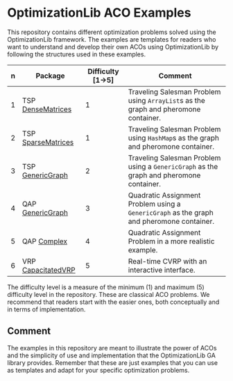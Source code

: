 # OptimizationLib ACO Examples
This repository contains different optimization problems solved using the OptimizationLib framework.
The examples are templates for readers who want to understand and develop their own ACOs using OptimizationLib by following the structures used in these examples.

| n | Package                                                                                                                                          | Difficulty [1→5] | Comment                                                                                   |
|---|--------------------------------------------------------------------------------------------------------------------------------------------------|------------------|-------------------------------------------------------------------------------------------|
| 1 | TSP [DenseMatrices](https://github.com/SergioOyaga/AntColonyAlgorithmExamples/tree/master/src/main/java/org/soyaga/examples/TSP/DenseMatrices)   | 1                | Traveling Salesman Problem using `ArrayList`s as the graph and pheromone container.       |
| 2 | TSP [SparseMatrices](https://github.com/SergioOyaga/AntColonyAlgorithmExamples/tree/master/src/main/java/org/soyaga/examples/TSP/SparseMatrices) | 1                | Traveling Salesman Problem using `HashMap`s as the graph and pheromone container.         |
| 3 | TSP [GenericGraph](https://github.com/SergioOyaga/AntColonyAlgorithmExamples/tree/master/src/main/java/org/soyaga/examples/TSP/GenericGraph)     | 2                | Traveling Salesman Problem using a `GenericGraph` as the graph and pheromone container.   |
| 4 | QAP [GenericGraph](https://github.com/SergioOyaga/AntColonyAlgorithmExamples/tree/master/src/main/java/org/soyaga/examples/QAP/GenericGraph)     | 3                | Quadratic Assignment Problem using a `GenericGraph` as the graph and pheromone container. |
| 5 | QAP [Complex](https://github.com/SergioOyaga/AntColonyAlgorithmExamples/tree/master/src/main/java/org/soyaga/examples/QAP/Complex)               | 4                | Quadratic Assignment Problem in a more realistic example.                                 |
| 6 | VRP [CapacitatedVRP](https://github.com/SergioOyaga/AntColonyAlgorithmExamples/tree/master/src/main/java/org/soyaga/examples/VRP/CapacitatedVRP) | 5                | Real-time CVRP with an interactive interface.                                             |

The difficulty level is a measure of the minimum (1) and maximum (5) difficulty level in the repository. These are classical ACO
problems. We recommend that readers start with the easier ones, both conceptually and in terms of implementation.

## Comment
The examples in this repository are meant to illustrate the power of ACOs and the simplicity of use and implementation
that the OptimizationLib GA library provides. Remember that these are just examples that you can
use as templates and adapt for your specific optimization problems. 

